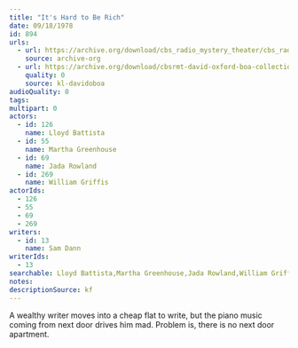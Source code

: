 ```yaml
---
title: "It's Hard to Be Rich"
date: 09/18/1978
id: 894
urls: 
  - url: https://archive.org/download/cbs_radio_mystery_theater/cbs_radio_mystery_theater-0851-0900.zip/cbs_radio_mystery_theater-0851-0900%2Fcbsrmt_0894_its_hard_to_be_rich.mp3
    source: archive-org
  - url: https://archive.org/download/cbsrmt-david-oxford-boa-collection/CBSRMT-780918-0894-It's-Hard-to-Be-Rich-(128-48)_WBBM-JE-{BoA}.mp3
    quality: 0
    source: kl-davidoboa
audioQuality: 0
tags: 
multipart: 0
actors:  
  - id: 126
    name: Lloyd Battista  
  - id: 55
    name: Martha Greenhouse  
  - id: 69
    name: Jada Rowland  
  - id: 269
    name: William Griffis
actorIds:  
  - 126  
  - 55  
  - 69  
  - 269
writers:  
  - id: 13
    name: Sam Dann
writerIds:  
  - 13
searchable: Lloyd Battista,Martha Greenhouse,Jada Rowland,William Griffis Sam Dann
notes: 
descriptionSource: kf
---
```

A wealthy writer moves into a cheap flat to write, but the piano music coming from next door drives him mad. Problem is, there is no next door apartment.
